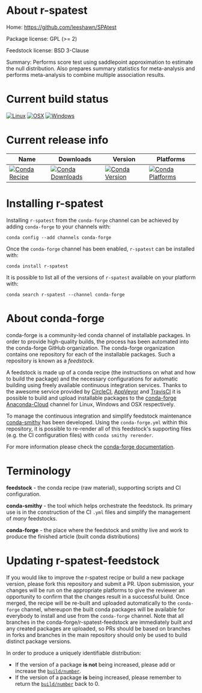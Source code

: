 About r-spatest
===============

Home: https://github.com/leeshawn/SPAtest

Package license: GPL (>= 2)

Feedstock license: BSD 3-Clause

Summary: Performs score test using saddlepoint approximation to estimate the null distribution. Also prepares summary statistics for meta-analysis and performs meta-analysis to combine multiple association results.



Current build status
====================

[![Linux](https://img.shields.io/circleci/project/github/conda-forge/r-spatest-feedstock/master.svg?label=Linux)](https://circleci.com/gh/conda-forge/r-spatest-feedstock)
[![OSX](https://img.shields.io/travis/conda-forge/r-spatest-feedstock/master.svg?label=macOS)](https://travis-ci.org/conda-forge/r-spatest-feedstock)
[![Windows](https://img.shields.io/appveyor/ci/conda-forge/r-spatest-feedstock/master.svg?label=Windows)](https://ci.appveyor.com/project/conda-forge/r-spatest-feedstock/branch/master)

Current release info
====================

| Name | Downloads | Version | Platforms |
| --- | --- | --- | --- |
| [![Conda Recipe](https://img.shields.io/badge/recipe-r--spatest-green.svg)](https://anaconda.org/conda-forge/r-spatest) | [![Conda Downloads](https://img.shields.io/conda/dn/conda-forge/r-spatest.svg)](https://anaconda.org/conda-forge/r-spatest) | [![Conda Version](https://img.shields.io/conda/vn/conda-forge/r-spatest.svg)](https://anaconda.org/conda-forge/r-spatest) | [![Conda Platforms](https://img.shields.io/conda/pn/conda-forge/r-spatest.svg)](https://anaconda.org/conda-forge/r-spatest) |

Installing r-spatest
====================

Installing `r-spatest` from the `conda-forge` channel can be achieved by adding `conda-forge` to your channels with:

```
conda config --add channels conda-forge
```

Once the `conda-forge` channel has been enabled, `r-spatest` can be installed with:

```
conda install r-spatest
```

It is possible to list all of the versions of `r-spatest` available on your platform with:

```
conda search r-spatest --channel conda-forge
```


About conda-forge
=================

conda-forge is a community-led conda channel of installable packages.
In order to provide high-quality builds, the process has been automated into the
conda-forge GitHub organization. The conda-forge organization contains one repository
for each of the installable packages. Such a repository is known as a *feedstock*.

A feedstock is made up of a conda recipe (the instructions on what and how to build
the package) and the necessary configurations for automatic building using freely
available continuous integration services. Thanks to the awesome service provided by
[CircleCI](https://circleci.com/), [AppVeyor](https://www.appveyor.com/)
and [TravisCI](https://travis-ci.org/) it is possible to build and upload installable
packages to the [conda-forge](https://anaconda.org/conda-forge)
[Anaconda-Cloud](https://anaconda.org/) channel for Linux, Windows and OSX respectively.

To manage the continuous integration and simplify feedstock maintenance
[conda-smithy](https://github.com/conda-forge/conda-smithy) has been developed.
Using the ``conda-forge.yml`` within this repository, it is possible to re-render all of
this feedstock's supporting files (e.g. the CI configuration files) with ``conda smithy rerender``.

For more information please check the [conda-forge documentation](https://conda-forge.org/docs/).

Terminology
===========

**feedstock** - the conda recipe (raw material), supporting scripts and CI configuration.

**conda-smithy** - the tool which helps orchestrate the feedstock.
                   Its primary use is in the construction of the CI ``.yml`` files
                   and simplify the management of *many* feedstocks.

**conda-forge** - the place where the feedstock and smithy live and work to
                  produce the finished article (built conda distributions)


Updating r-spatest-feedstock
============================

If you would like to improve the r-spatest recipe or build a new
package version, please fork this repository and submit a PR. Upon submission,
your changes will be run on the appropriate platforms to give the reviewer an
opportunity to confirm that the changes result in a successful build. Once
merged, the recipe will be re-built and uploaded automatically to the
`conda-forge` channel, whereupon the built conda packages will be available for
everybody to install and use from the `conda-forge` channel.
Note that all branches in the conda-forge/r-spatest-feedstock are
immediately built and any created packages are uploaded, so PRs should be based
on branches in forks and branches in the main repository should only be used to
build distinct package versions.

In order to produce a uniquely identifiable distribution:
 * If the version of a package **is not** being increased, please add or increase
   the [``build/number``](https://conda.io/docs/user-guide/tasks/build-packages/define-metadata.html#build-number-and-string).
 * If the version of a package **is** being increased, please remember to return
   the [``build/number``](https://conda.io/docs/user-guide/tasks/build-packages/define-metadata.html#build-number-and-string)
   back to 0.
